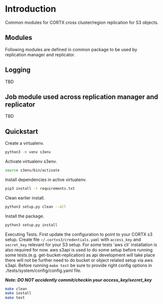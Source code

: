# Introduction
Common modules for CORTX cross cluster/region replication for S3 objects.

## Modules
Following modules are defined in common package to be used by replication manager and replicator.

## Logging
TBD

## Job module used across replication manager and replicator
TBD

## Quickstart

Create a virtualenv.
```sh
python3 -m venv s3env
```

Activate virtualenv s3env.
```sh
source s3env/bin/activate
```

Install dependencies in active virtualenv.
```sh
pip3 install -r requirements.txt
```

Clean earlier install.
```sh
python3 setup.py clean --all
```

Install the package.
```sh
python3 setup.py install
```

Executing Tests.
First update the configuration to point to your CORTX s3 setup. Create file `~/.cortxs3/credentials.yaml` with `access_key` and `secret_key` relevant for your S3 setup.
For some tests 'aws cli' installation is also required for now. aws s3api is used to do some setup before running some tests.(e.g. get-bucket-replication) as api development will take place there will not be further need to do bucket or object related setup via aws s3api.
Before running `make test` be sure to provide right config options in ./tests/system/config/config.yaml file.


***Note: DO NOT accidently commit/checkin your access_key/secret_key***

```sh
make clean
make install
make test
```

